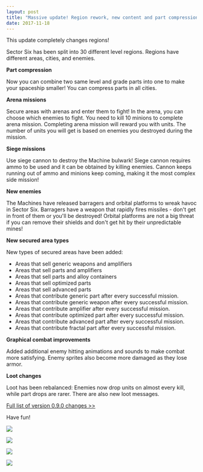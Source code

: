 ```yaml
---
layout: post
title: "Massive update! Region rework, new content and part compression"
date: 2017-11-18
---
```


This update completely changes regions!

Sector Six has been split into 30 different level regions. Regions have different areas, cities, and enemies.

**Part compression**

Now you can combine two same level and grade parts into one to make your spaceship smaller!
You can compress parts in all cities.

**Arena missions**

Secure areas with arenas and enter them to fight!
In the arena, you can choose which enemies to fight.
You need to kill 10 minions to complete arena mission.
Completing arena mission will reward you with units.
The number of units you will get is based on enemies you destroyed during the mission.

**Siege missions**

Use siege cannon to destroy the Machine bulwark!
Siege cannon requires ammo to be used and it can be obtained by killing enemies.
Cannon keeps running out of ammo and minions keep coming, making it the most complex side mission!

**New enemies**

The Machines have released barragers and orbital platforms to wreak havoc in Sector Six.
Barragers have a weapon that rapidly fires missiles - don't get in front of them or you'll be destroyed!
Orbital platforms are not a big threat if you can remove their shields and don't get hit by their unpredictable mines!

**New secured area types**

New types of secured areas have been added:

* Areas that sell generic weapons and amplifiers
* Areas that sell parts and amplifiers
* Areas that sell parts and alloy containers
* Areas that sell optimized parts
* Areas that sell advanced parts
* Areas that contribute generic part after every successful mission.
* Areas that contribute generic weapon after every successful mission.
* Areas that contribute amplifier after every successful mission.
* Areas that contribute optimized part after every successful mission.
* Areas that contribute advanced part after every successful mission.
* Areas that contribute fractal part after every successful mission.

**Graphical combat improvements**

Added additional enemy hitting animations and sounds to make combat more satisfying.
Enemy sprites also become more damaged as they lose armor.

**Loot changes**

Loot has been rebalanced: Enemies now drop units on almost every kill, while part drops are rarer.
There are also new loot messages.

[Full list of version 0.9.0 changes >>](http://steamcommunity.com/app/465020/discussions/0/2425614539580788418)

Have fun!

![](https://github.com/Zuurix/Zuurix.github.io/blob/master/images/0.9.0%20update/The%20Core%202017.10.23.png?raw=true)

![](https://github.com/Zuurix/Zuurix.github.io/blob/master/images/0.9.0%20update/Barrager%202017.11.16.png?raw=true)

![](https://github.com/Zuurix/Zuurix.github.io/blob/master/images/0.9.0%20update/Orbital%20platform%202017.11.16.png?raw=true)

![](https://github.com/Zuurix/Zuurix.github.io/blob/master/images/0.9.0%20update/Picking%20up%20a%20part%202017.11.16.png?raw=true)
